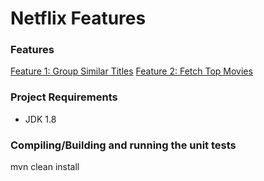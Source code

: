 # Netflix Features

### Features

[Feature 1: Group Similar Titles](feature-1.md)
[Feature 2: Fetch Top Movies](feature-2.md)

### Project Requirements

* JDK 1.8

### Compiling/Building and running the unit tests

mvn clean install


